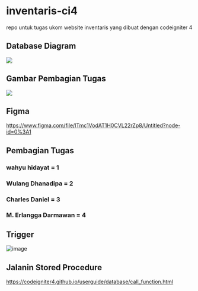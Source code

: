 # inventaris-ci4
repo untuk tugas ukom website inventaris yang dibuat dengan codeigniter 4

## Database Diagram
![](https://cdn.discordapp.com/attachments/846580672244219910/905311525282144317/uCJcCv3V2AOFE2KowGEGuXF5wR-1lco9s6w-kvVDt0Ai6dh5Hp_QXQleI39Z-QI8ztf8l6Ejs_cUepow1301-h625.png)

## Gambar Pembagian Tugas
![](https://cdn.discordapp.com/attachments/846580672244219910/905281965568168026/Screenshot_79.png)

## Figma
https://www.figma.com/file/ITmc1VodAT1H0CVL22rZp8/Untitled?node-id=0%3A1

## Pembagian Tugas
### wahyu hidayat = 1
### Wulang Dhanadipa = 2
### Charles Daniel = 3
### M. Erlangga Darmawan = 4


## Trigger

![image](https://user-images.githubusercontent.com/79314300/141945804-0aef22e9-ace3-46cc-8f06-f33686871e07.png)

## Jalanin Stored Procedure
https://codeigniter4.github.io/userguide/database/call_function.html
